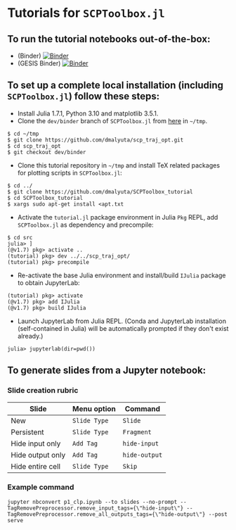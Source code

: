 # Tutorials for `SCPToolbox.jl`

## To run the tutorial notebooks out-of-the-box:

  - (Binder) [![Binder](https://mybinder.org/badge_logo.svg)](https://mybinder.org/v2/gh/dmalyuta/SCPToolbox_tutorial/HEAD)
  - (GESIS Binder) [![Binder](https://notebooks.gesis.org/binder/badge_logo.svg)](https://notebooks.gesis.org/binder/v2/gh/dmalyuta/SCPToolbox_tutorial/HEAD)

## To set up a complete local installation (including `SCPToolbox.jl`) follow these steps:

  - Install Julia 1.7.1, Python 3.10 and matplotlib 3.5.1.  
  - Clone the `dev/binder` branch of `SCPToolbox.jl` from [here](https://github.com/dmalyuta/scp_traj_opt/tree/dev/binder) in `~/tmp`.
  ```
  $ cd ~/tmp
  $ git clone https://github.com/dmalyuta/scp_traj_opt.git
  $ cd scp_traj_opt 
  $ git checkout dev/binder
  ```
  - Clone this tutorial repository in `~/tmp` and install TeX related packages for plotting scripts in `SCPToolbox.jl`:
  ```
  $ cd ../
  $ git clone https://github.com/dmalyuta/SCPToolbox_tutorial
  $ cd SCPToolbox_tutorial
  $ xargs sudo apt-get install <apt.txt
  ```
  - Activate the `tutorial.jl` package environment in Julia `Pkg` REPL, add `SCPToolbox.jl` as dependency and precompile:
  ```
  $ cd src
  julia> ]
  (@v1.7) pkg> activate ..
  (tutorial) pkg> dev ../../scp_traj_opt/
  (tutorial) pkg> precompile
  ```
  - Re-activate the base Julia environment and install/build `IJulia` package to obtain JupyterLab:
  ```
  (tutorial) pkg> activate
  (@v1.7) pkg> add IJulia
  (@v1.7) pkg> build IJulia
  ```
  - Launch JupyterLab from Julia REPL. (Conda and JupyterLab installation (self-contained in Julia) will be automatically prompted if they don't exist already.)
  ```
  julia> jupyterlab(dir=pwd())
  ```
  
## To generate slides from a Jupyter notebook:

### Slide creation rubric

| Slide             | Menu option  | Command       |
| ----------------- | ------------ | ------------- |
| New               | `Slide Type` | `Slide`       |
| Persistent        | `Slide Type` | `Fragment`    |
| Hide input only   | `Add Tag`    | `hide-input`  |
| Hide output only  | `Add Tag`    | `hide-output` |
| Hide entire cell  | `Slide Type` | `Skip`        |

### Example command

`jupyter nbconvert p1_clp.ipynb --to slides --no-prompt --TagRemovePreprocessor.remove_input_tags={\"hide-input\"} --TagRemovePreprocessor.remove_all_outputs_tags={\"hide-output\"} --post serve`
